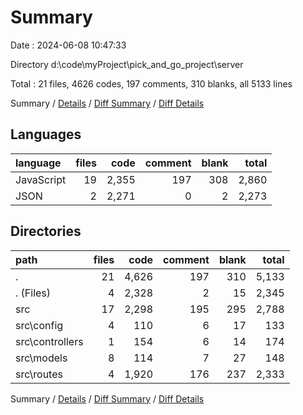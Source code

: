 # Summary

Date : 2024-06-08 10:47:33

Directory d:\\code\\myProject\\pick_and_go_project\\server

Total : 21 files,  4626 codes, 197 comments, 310 blanks, all 5133 lines

Summary / [Details](details.md) / [Diff Summary](diff.md) / [Diff Details](diff-details.md)

## Languages
| language | files | code | comment | blank | total |
| :--- | ---: | ---: | ---: | ---: | ---: |
| JavaScript | 19 | 2,355 | 197 | 308 | 2,860 |
| JSON | 2 | 2,271 | 0 | 2 | 2,273 |

## Directories
| path | files | code | comment | blank | total |
| :--- | ---: | ---: | ---: | ---: | ---: |
| . | 21 | 4,626 | 197 | 310 | 5,133 |
| . (Files) | 4 | 2,328 | 2 | 15 | 2,345 |
| src | 17 | 2,298 | 195 | 295 | 2,788 |
| src\\config | 4 | 110 | 6 | 17 | 133 |
| src\\controllers | 1 | 154 | 6 | 14 | 174 |
| src\\models | 8 | 114 | 7 | 27 | 148 |
| src\\routes | 4 | 1,920 | 176 | 237 | 2,333 |

Summary / [Details](details.md) / [Diff Summary](diff.md) / [Diff Details](diff-details.md)
